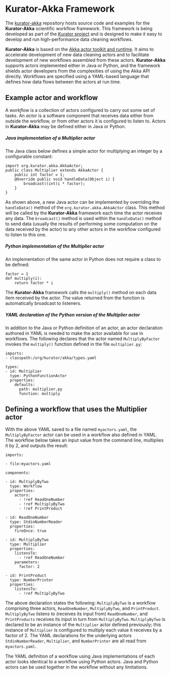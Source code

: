 Kurator-Akka Framework
======================

The [kurator-akka](https://github.com/kurator-org/kurator-akka) repository hosts source code and examples for the ****Kurator-Akka**** scientific workflow framework.  This framework is being developed as part of the [Kurator project](http://wiki.datakurator.net/web/Kurator) and is designed to make it easy to develop and run high-performance data cleaning workflows.


****Kurator-Akka**** is based on the [Akka actor toolkit and runtime](http://akka.io).  It aims to accelerate development of new data cleaning actors and to facilitate development of new workflows assembled from these actors.  ****Kurator-Akka**** supports actors implemented either in Java or Python, and the framework shields actor developers from the complexities of using the Akka API directly.  Workflows are specified using a YAML-based language that defines how data flows between the actors at run time.

Example actor and workflow
--------------------------

A *workflow* is a collection of actors configured to carry out some set of tasks.  An *actor* is a software component that receives data either from outside the workflow, or from other actors it is configured to listen to. Actors in ****Kurator-Akka**** may be defined either in Java or Python.

##### Java implementation of a Multiplier actor

The Java class below defines a simple actor for multiplying an integer by a configurable constant:

    import org.kurator.akka.AkkaActor;
    public class Multiplier extends AkkaActor {
        public int factor = 1;
        @Override public void handleData(Object i) {
        	broadcast((int)i * factor);
        }
    }

As shown above, a new Java actor can be implemented by overriding the `handleData()` method of the `org.kurator.akka.AkkaActor` class.  This method will be called by the ****Kurator-Akka**** framework each time the actor receives any data.  The `broadcast()` method is used within the `handleData()` method to send data (usually the results of performing some computation on the data received by the actor) to any other actors in the workflow configured to listen to this one.

##### Python implementation of the Multiplier actor

An implementation of the same actor in Python does not require a class to be defined:

    factor = 1
    def multiply(i):
        return factor * i

The ****Kurator-Akka**** framework calls the `multiply()` method on each data item received by the actor.  The value returned from the function is automatically broadcast to listeners.

##### YAML declaration of the Python version of the Multiplier actor

In addition to the Java or Python definition of an actor, an actor declaration authored in YAML is needed to make the actor available for use in workflows.  The following declares that the actor named `MultiplyByFactor` invokes the `multiply()` function defined in the file `multiplier.py`:

    imports:
    - classpath:/org/kurator/akka/types.yaml

    types:
    - id: Multiplier
      type: PythonFunctionActor
      properties:
        defaults:
          path: multiplier.py
          function: multiply

## Defining a workflow that uses the Multiplier actor

With the above YAML saved to a file named `myactors.yaml`, the `MultiplyByFactor` actor can be used in a workflow also defined in YAML. The workflow below takes an input value from the command line, multiplies it by 2, and outputs the result:

    imports:

    - file:myactors.yaml

    components:

    - id: MultiplyByTwo
      type: Workflow
      properties:
        actors:
          - !ref ReadOneNumber
          - !ref MultiplyByTwo
          - !ref PrintProduct

    - id: ReadOneNumber
      type: StdinNumberReader
      properties:
        fireOnce: true

    - id: MultiplyByTwo
	  type: Multiplier
      properties:
        listensTo:
          - !ref ReadOneNumber
        parameters:
          factor: 2

    - id: PrintProduct
      type: NumberPrinter
      properties:
        listensTo:
          - !ref MultiplyByTwo

The above declaration states the following: `MultiplyByTwo` is a workflow comprising three actors, `ReadOneNumber`, `MultiplyByTwo`, and `PrintProduct`. `MultiplyByTwo` listens to (receives its input from) `ReadOneNumber`, and `PrintProducts` receives its input in turn from `MultiplyByTwo`.  `MultiplyByTwo` is declared to be an instance of the `Multiplier` actor defined previously; this instance of `Multiplier` is configured to multiply each value it receives by a factor of 2.  The YAML declarations for the underlying actors `StdinNumberReader`, `Multiplier`, and `NumberPrinter` are all read from `myactors.yaml`.

The YAML definition of a workflow using Java implementations of each actor looks identical to a workflow using Python actors.  Java and Python actors can be used together in the workflow without any limitations.


